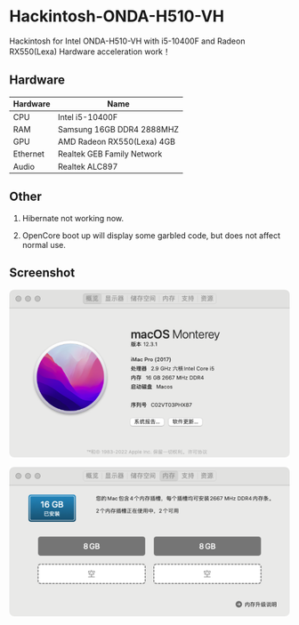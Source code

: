 # Hackintosh-ONDA-H510-VH
Hackintosh for Intel ONDA-H510-VH with i5-10400F and Radeon RX550(Lexa) Hardware acceleration work！

## Hardware
|  Hardware   | Name  |
|  ----  | ----  |
| CPU  | Intel i5-10400F |
| RAM  | Samsung 16GB DDR4 2888MHZ |
| GPU  | AMD Radeon RX550(Lexa) 4GB |
| Ethernet  | Realtek GEB Family Network|
| Audio | Realtek ALC897 |

## Other
1. Hibernate not working now.

2. OpenCore boot up will display some garbled code, but does not affect normal use.

## Screenshot
![info](./Pic/info.png)

![RAM](./Pic/RAM.png)